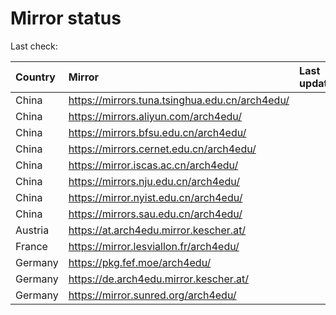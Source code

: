 <script src="./time.js"></script>
# Mirror status
Last check: <script type="text/javascript">localize(1727800148.4097953);</script>

|Country|Mirror|Last update|
|:------|:-----|:----------|
|China|https://mirrors.tuna.tsinghua.edu.cn/arch4edu/|<script type="text/javascript">localize(1727765145);</script>|
|China|https://mirrors.aliyun.com/arch4edu/|<script type="text/javascript">localize(1727765145);</script>|
|China|https://mirrors.bfsu.edu.cn/arch4edu/|<script type="text/javascript">localize(1727765145);</script>|
|China|https://mirrors.cernet.edu.cn/arch4edu/|<script type="text/javascript">localize(1727765145);</script>|
|China|https://mirror.iscas.ac.cn/arch4edu/|<script type="text/javascript">localize(1727765145);</script>|
|China|https://mirrors.nju.edu.cn/arch4edu/|<script type="text/javascript">localize(1727721797);</script>|
|China|https://mirror.nyist.edu.cn/arch4edu/|<script type="text/javascript">localize(1727721797);</script>|
|China|https://mirrors.sau.edu.cn/arch4edu/|<script type="text/javascript">localize(1727765145);</script>|
|Austria|https://at.arch4edu.mirror.kescher.at/|<script type="text/javascript">localize(1727765145);</script>|
|France|https://mirror.lesviallon.fr/arch4edu/|<script type="text/javascript">localize(1727765145);</script>|
|Germany|https://pkg.fef.moe/arch4edu/|<script type="text/javascript">localize(1727765145);</script>|
|Germany|https://de.arch4edu.mirror.kescher.at/|<script type="text/javascript">localize(1727765145);</script>|
|Germany|https://mirror.sunred.org/arch4edu/|<script type="text/javascript">localize(1727765145);</script>|

<script src="./tablefilter/tablefilter.js"></script>
<script src="./table.js"></script>